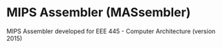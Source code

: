 # MIPS Assembler (MASsembler)
MIPS Assembler developed for EEE 445 - Computer Architecture (version 2015)